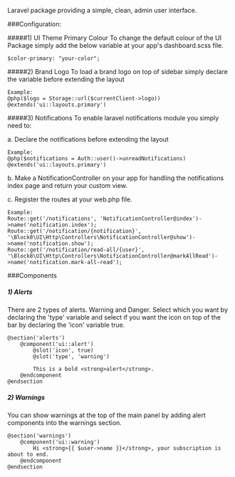 Laravel package providing a simple, clean, admin user interface.

###Configuration:

#####1) UI Theme Primary Colour
To change the default colour of the UI Package simply add the below variable
at your app's dashboard.scss file.
```
$color-primary: "your-color";
```

#####2) Brand Logo
To load a brand logo on top of sidebar simply declare the variable before extending the layout
```
Example: 
@php($logo = Storage::url($currentClient->logo))
@extends('ui::layouts.primary')
```
#####3) Notifications
To enable laravel notifications module you simply need to:

a. Declare the notifications before extending the layout
```
Example: 
@php($notifications = Auth::user()->unreadNotifications)
@extends('ui::layouts.primary')
```

b. Make a NotificationController on your app for handling the notifications 
index page and return your custom view.

c. Register the routes at your web.php file.

```
Example: 
Route::get('/notifications', 'NotificationController@index')->name('notification.index');
Route::get('/notification/{notification}', '\Block8\UI\Http\Controllers\NotificationController@show')->name('notification.show');
Route::get('/notification/read-all/{user}', '\Block8\UI\Http\Controllers\NotificationController@markAllRead')->name('notification.mark-all-read'); 
```

###Components

##### 1) Alerts

There are 2 types of alerts. Warning and Danger. Select which you want by declaring the 'type' variable
and select if you want the icon on top of the bar by declaring the 'icon' variable true.

```
@section('alerts')
    @component('ui::alert')
        @slot('icon', true)
        @slot('type', 'warning')
                
        This is a bold <strong>alert</strong>.
    @endcomponent
@endsection
```

##### 2) Warnings

You can show warnings at the top of the main panel by adding alert components into the warnings section.

```
@section('warnings')
    @component('ui::warning')
        Hi <strong>{{ $user->name }}</strong>, your subscription is about to end.
    @endcomponent
@endsection
```
